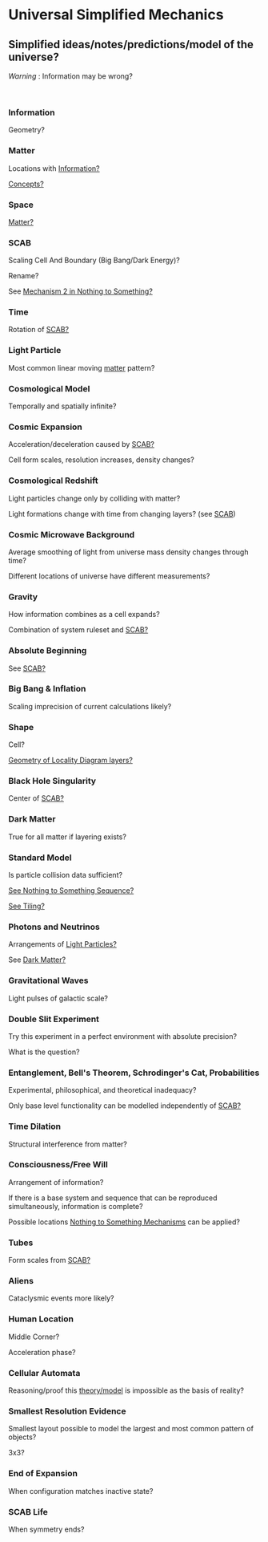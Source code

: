 # Universal Simplified Mechanics

## Simplified ideas/notes/predictions/model of the universe?

*Warning* : Information may be wrong?

<br/>

### Information

Geometry?

### Matter

Locations with [Information?](#information)

[Concepts?](https://github.com/tboie/universal_phreak_generator?tab=readme-ov-file#system-mechanics-visualization)

### Space

[Matter?](#matter)

### SCAB

Scaling Cell And Boundary (Big Bang/Dark Energy)?

Rename?

See [Mechanism 2 in Nothing to Something?](https://github.com/tboie/universal_phreak_generator?tab=readme-ov-file#mechanism-2)

### Time

Rotation of [SCAB?](#scab)

### Light Particle

Most common linear moving [matter](#matter) pattern?

### Cosmological Model

Temporally and spatially infinite?

### Cosmic Expansion

Acceleration/deceleration caused by [SCAB?](#scab)

Cell form scales, resolution increases, density changes?

### Cosmological Redshift

Light particles change only by colliding with matter?

Light formations change with time from changing layers? (see [SCAB](#scab))

### Cosmic Microwave Background

Average smoothing of light from universe mass density changes through time?

Different locations of universe have different measurements?

### Gravity

How information combines as a cell expands?

Combination of system ruleset and [SCAB?](#scab)

### Absolute Beginning

See [SCAB?](#scab)

### Big Bang & Inflation

Scaling imprecision of current calculations likely?

### Shape

Cell?

[Geometry of Locality Diagram layers?](https://github.com/tboie/universal_phreak_generator?tab=readme-ov-file#system-mechanics-visualization)

### Black Hole Singularity

Center of [SCAB?](#scab)

### Dark Matter

True for all matter if layering exists?

### Standard Model

Is particle collision data sufficient?

[See Nothing to Something Sequence?](https://github.com/tboie/universal_phreak_generator?tab=readme-ov-file#nothing-to-something-sequence)

[See Tiling?](https://github.com/tboie/universal_phreak_generator?tab=readme-ov-file#tiles)

### Photons and Neutrinos

Arrangements of [Light Particles?](#light-particle)

See [Dark Matter?](#dark-matter)

### Gravitational Waves

Light pulses of galactic scale?

### Double Slit Experiment

Try this experiment in a perfect environment with absolute precision?

What is the question?

### Entanglement, Bell's Theorem, Schrodinger's Cat, Probabilities

Experimental, philosophical, and theoretical inadequacy?

Only base level functionality can be modelled independently of [SCAB?](#scab)

### Time Dilation

Structural interference from matter?

### Consciousness/Free Will

Arrangement of information?

If there is a base system and sequence that can be reproduced simultaneously, information is complete?

Possible locations [Nothing to Something Mechanisms](https://github.com/tboie/universal_phreak_generator/blob/main/README.md#nothing-to-something-sequence) can be applied?

### Tubes

Form scales from [SCAB?](#scab)

### Aliens

Cataclysmic events more likely?

### Human Location

Middle Corner?

Acceleration phase?

### Cellular Automata

Reasoning/proof this [theory/model](#scab) is impossible as the basis of reality?

### Smallest Resolution Evidence

Smallest layout possible to model the largest and most common pattern of objects?

3x3?

### End of Expansion

When configuration matches inactive state?

### SCAB Life

When symmetry ends?
